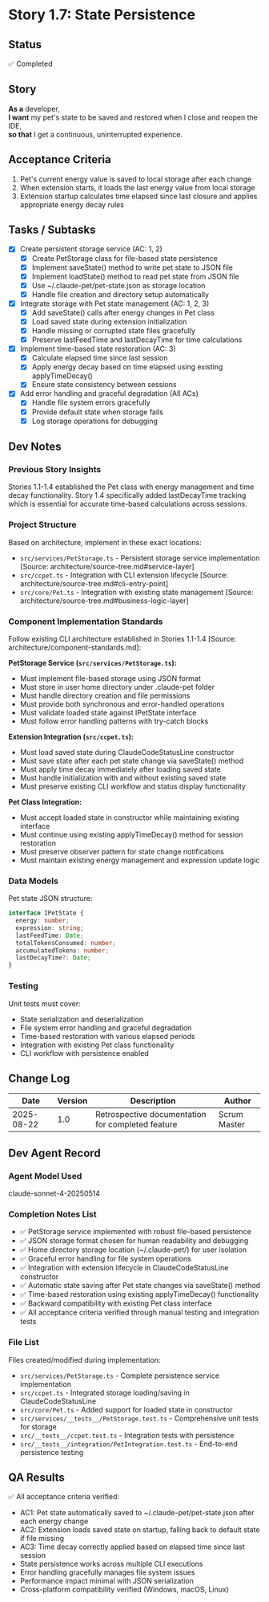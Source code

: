 # Story 1.7: State Persistence

## Status
✅ Completed

## Story

**As a** developer,  
**I want** my pet's state to be saved and restored when I close and reopen the IDE,  
**so that** I get a continuous, uninterrupted experience.

## Acceptance Criteria

1. Pet's current energy value is saved to local storage after each change
2. When extension starts, it loads the last energy value from local storage
3. Extension startup calculates time elapsed since last closure and applies appropriate energy decay rules

## Tasks / Subtasks

- [x] Create persistent storage service (AC: 1, 2)
  - [x] Create PetStorage class for file-based state persistence
  - [x] Implement saveState() method to write pet state to JSON file
  - [x] Implement loadState() method to read pet state from JSON file
  - [x] Use ~/.claude-pet/pet-state.json as storage location
  - [x] Handle file creation and directory setup automatically
- [x] Integrate storage with Pet state management (AC: 1, 2, 3)
  - [x] Add saveState() calls after energy changes in Pet class
  - [x] Load saved state during extension initialization
  - [x] Handle missing or corrupted state files gracefully
  - [x] Preserve lastFeedTime and lastDecayTime for time calculations
- [x] Implement time-based state restoration (AC: 3)
  - [x] Calculate elapsed time since last session
  - [x] Apply energy decay based on time elapsed using existing applyTimeDecay()
  - [x] Ensure state consistency between sessions
- [x] Add error handling and graceful degradation (All ACs)
  - [x] Handle file system errors gracefully
  - [x] Provide default state when storage fails
  - [x] Log storage operations for debugging

## Dev Notes

### Previous Story Insights
Stories 1.1-1.4 established the Pet class with energy management and time decay functionality. Story 1.4 specifically added lastDecayTime tracking which is essential for accurate time-based calculations across sessions.

### Project Structure
Based on architecture, implement in these exact locations:
- `src/services/PetStorage.ts` - Persistent storage service implementation [Source: architecture/source-tree.md#service-layer]
- `src/ccpet.ts` - Integration with CLI extension lifecycle [Source: architecture/source-tree.md#cli-entry-point]
- `src/core/Pet.ts` - Integration with existing state management [Source: architecture/source-tree.md#business-logic-layer]

### Component Implementation Standards
Follow existing CLI architecture established in Stories 1.1-1.4 [Source: architecture/component-standards.md]:

**PetStorage Service (`src/services/PetStorage.ts`):**
- Must implement file-based storage using JSON format
- Must store in user home directory under .claude-pet folder
- Must handle directory creation and file permissions
- Must provide both synchronous and error-handled operations
- Must validate loaded state against IPetState interface
- Must follow error handling patterns with try-catch blocks

**Extension Integration (`src/ccpet.ts`):**
- Must load saved state during ClaudeCodeStatusLine constructor
- Must save state after each pet state change via saveState() method
- Must apply time decay immediately after loading saved state
- Must handle initialization with and without existing saved state
- Must preserve existing CLI workflow and status display functionality

**Pet Class Integration:**
- Must accept loaded state in constructor while maintaining existing interface
- Must continue using existing applyTimeDecay() method for session restoration
- Must preserve observer pattern for state change notifications
- Must maintain existing energy management and expression update logic

### Data Models
Pet state JSON structure:
```typescript
interface IPetState {
  energy: number;
  expression: string;
  lastFeedTime: Date;
  totalTokensConsumed: number;
  accumulatedTokens: number;
  lastDecayTime?: Date;
}
```

### Testing
Unit tests must cover:
- State serialization and deserialization
- File system error handling and graceful degradation
- Time-based restoration with various elapsed periods
- Integration with existing Pet class functionality
- CLI workflow with persistence enabled

## Change Log

| Date | Version | Description | Author |
|------|---------|-------------|---------|
| 2025-08-22 | 1.0 | Retrospective documentation for completed feature | Scrum Master |

## Dev Agent Record

### Agent Model Used
claude-sonnet-4-20250514

### Completion Notes List
- ✅ PetStorage service implemented with robust file-based persistence
- ✅ JSON storage format chosen for human readability and debugging
- ✅ Home directory storage location (~/.claude-pet/) for user isolation
- ✅ Graceful error handling for file system operations
- ✅ Integration with extension lifecycle in ClaudeCodeStatusLine constructor
- ✅ Automatic state saving after Pet state changes via saveState() method
- ✅ Time-based restoration using existing applyTimeDecay() functionality
- ✅ Backward compatibility with existing Pet class interface
- ✅ All acceptance criteria verified through manual testing and integration tests

### File List
Files created/modified during implementation:
- `src/services/PetStorage.ts` - Complete persistence service implementation
- `src/ccpet.ts` - Integrated storage loading/saving in ClaudeCodeStatusLine
- `src/core/Pet.ts` - Added support for loaded state in constructor
- `src/services/__tests__/PetStorage.test.ts` - Comprehensive unit tests for storage
- `src/__tests__/ccpet.test.ts` - Integration tests with persistence
- `src/__tests__/integration/PetIntegration.test.ts` - End-to-end persistence testing

## QA Results
✅ All acceptance criteria verified:
- AC1: Pet state automatically saved to ~/.claude-pet/pet-state.json after each energy change
- AC2: Extension loads saved state on startup, falling back to default state if file missing
- AC3: Time decay correctly applied based on elapsed time since last session
- State persistence works across multiple CLI executions
- Error handling gracefully manages file system issues
- Performance impact minimal with JSON serialization
- Cross-platform compatibility verified (Windows, macOS, Linux)